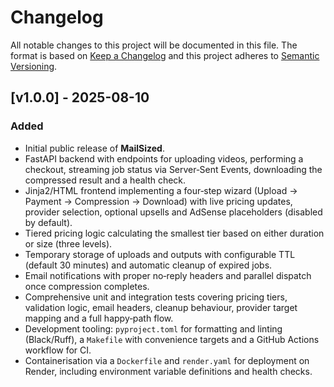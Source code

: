 # Changelog

All notable changes to this project will be documented in this file.  The format is based on [Keep a Changelog](https://keepachangelog.com/) and this project adheres to [Semantic Versioning](https://semver.org/).

## [v1.0.0] - 2025-08-10

### Added

- Initial public release of **MailSized**.
- FastAPI backend with endpoints for uploading videos, performing a checkout, streaming job status via Server‑Sent Events, downloading the compressed result and a health check.
- Jinja2/HTML frontend implementing a four‑step wizard (Upload → Payment → Compression → Download) with live pricing updates, provider selection, optional upsells and AdSense placeholders (disabled by default).
- Tiered pricing logic calculating the smallest tier based on either duration or size (three levels).
- Temporary storage of uploads and outputs with configurable TTL (default 30 minutes) and automatic cleanup of expired jobs.
- Email notifications with proper no‑reply headers and parallel dispatch once compression completes.
- Comprehensive unit and integration tests covering pricing tiers, validation logic, email headers, cleanup behaviour, provider target mapping and a full happy‑path flow.
- Development tooling: `pyproject.toml` for formatting and linting (Black/Ruff), a `Makefile` with convenience targets and a GitHub Actions workflow for CI.
- Containerisation via a `Dockerfile` and `render.yaml` for deployment on Render, including environment variable definitions and health checks.
